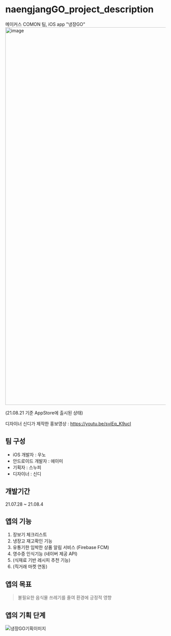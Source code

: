 # naengjangGO_project_description
메이커스 COMON 팀, iOS app "냉장GO" 
<img width="1182" alt="image" src="https://user-images.githubusercontent.com/65879950/130316879-991b3636-12ca-446b-ab71-887aa6f05044.png">

(21.08.21 기준 AppStore에 출시된 상태)

디자이너 신디가 제작한 홍보영상 : https://youtu.be/sviEq_K9ucI

## 팀 구성
- iOS 개발자 : 우노
- 안드로이드 개발자 : 에이미
- 기획자 : 스누피
- 디자이너 : 신디

## 개발기간
21.07.28 ~ 21.08.4

## 앱의 기능
1. 장보기 체크리스트
2. 냉장고 재고확인 기능
3. 유통기한 임박한 상품 알림 서비스 (Firebase FCM)
4. 영수증 인식기능 (네이버 제공 API)
5. (식재료 기반 레시피 추천 기능)
6. (직거래 마켓 연동) 

## 앱의 목표
> 불필요한 음식물 쓰레기를 줄여 환경에 긍정적 영향 

## 앱의 기획 단계
![냉장GO기획이미지](https://user-images.githubusercontent.com/65879950/130317229-ae2e72a6-0b06-4543-a7e0-662acb4c4583.jpg)




